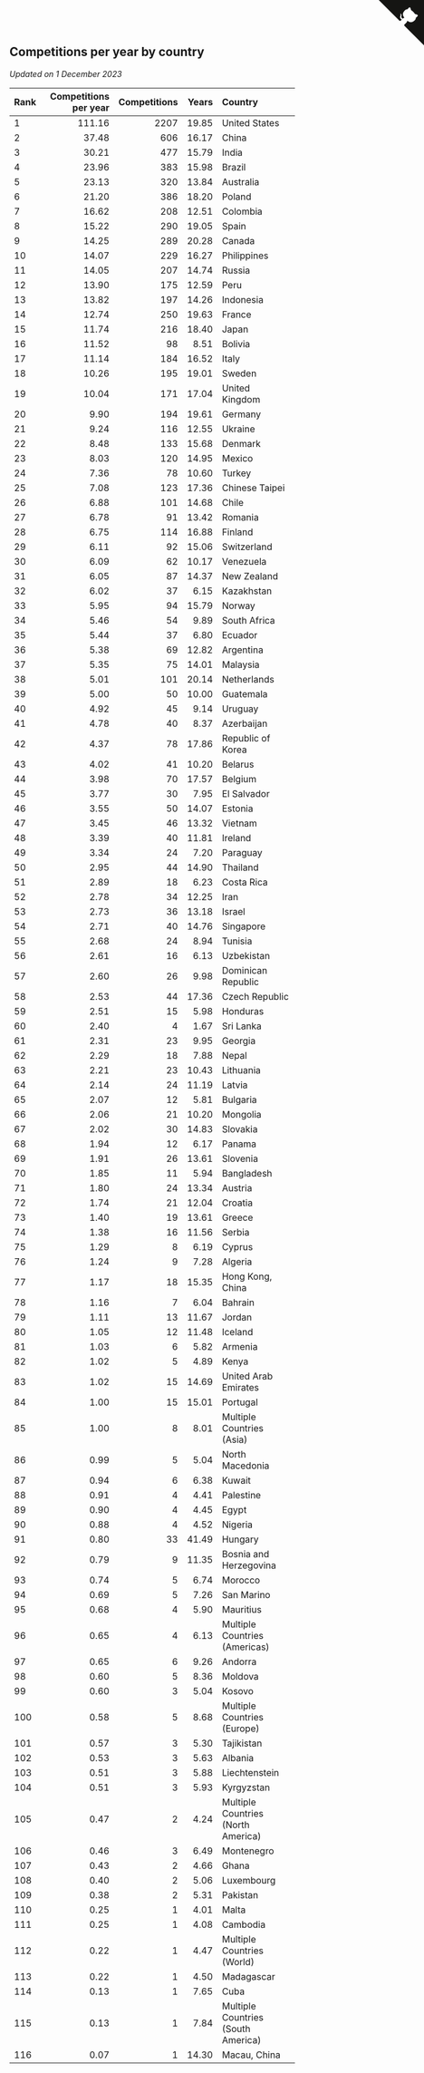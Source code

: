 ## Competitions per year by country

*Updated on  1 December 2023*

| Rank | Competitions per year | Competitions | Years | Country |
| :--- | ---: | ---: | ---: | :--- |
| 1 | 111.16 | 2207 | 19.85 | United States |
| 2 | 37.48 | 606 | 16.17 | China |
| 3 | 30.21 | 477 | 15.79 | India |
| 4 | 23.96 | 383 | 15.98 | Brazil |
| 5 | 23.13 | 320 | 13.84 | Australia |
| 6 | 21.20 | 386 | 18.20 | Poland |
| 7 | 16.62 | 208 | 12.51 | Colombia |
| 8 | 15.22 | 290 | 19.05 | Spain |
| 9 | 14.25 | 289 | 20.28 | Canada |
| 10 | 14.07 | 229 | 16.27 | Philippines |
| 11 | 14.05 | 207 | 14.74 | Russia |
| 12 | 13.90 | 175 | 12.59 | Peru |
| 13 | 13.82 | 197 | 14.26 | Indonesia |
| 14 | 12.74 | 250 | 19.63 | France |
| 15 | 11.74 | 216 | 18.40 | Japan |
| 16 | 11.52 | 98 | 8.51 | Bolivia |
| 17 | 11.14 | 184 | 16.52 | Italy |
| 18 | 10.26 | 195 | 19.01 | Sweden |
| 19 | 10.04 | 171 | 17.04 | United Kingdom |
| 20 | 9.90 | 194 | 19.61 | Germany |
| 21 | 9.24 | 116 | 12.55 | Ukraine |
| 22 | 8.48 | 133 | 15.68 | Denmark |
| 23 | 8.03 | 120 | 14.95 | Mexico |
| 24 | 7.36 | 78 | 10.60 | Turkey |
| 25 | 7.08 | 123 | 17.36 | Chinese Taipei |
| 26 | 6.88 | 101 | 14.68 | Chile |
| 27 | 6.78 | 91 | 13.42 | Romania |
| 28 | 6.75 | 114 | 16.88 | Finland |
| 29 | 6.11 | 92 | 15.06 | Switzerland |
| 30 | 6.09 | 62 | 10.17 | Venezuela |
| 31 | 6.05 | 87 | 14.37 | New Zealand |
| 32 | 6.02 | 37 | 6.15 | Kazakhstan |
| 33 | 5.95 | 94 | 15.79 | Norway |
| 34 | 5.46 | 54 | 9.89 | South Africa |
| 35 | 5.44 | 37 | 6.80 | Ecuador |
| 36 | 5.38 | 69 | 12.82 | Argentina |
| 37 | 5.35 | 75 | 14.01 | Malaysia |
| 38 | 5.01 | 101 | 20.14 | Netherlands |
| 39 | 5.00 | 50 | 10.00 | Guatemala |
| 40 | 4.92 | 45 | 9.14 | Uruguay |
| 41 | 4.78 | 40 | 8.37 | Azerbaijan |
| 42 | 4.37 | 78 | 17.86 | Republic of Korea |
| 43 | 4.02 | 41 | 10.20 | Belarus |
| 44 | 3.98 | 70 | 17.57 | Belgium |
| 45 | 3.77 | 30 | 7.95 | El Salvador |
| 46 | 3.55 | 50 | 14.07 | Estonia |
| 47 | 3.45 | 46 | 13.32 | Vietnam |
| 48 | 3.39 | 40 | 11.81 | Ireland |
| 49 | 3.34 | 24 | 7.20 | Paraguay |
| 50 | 2.95 | 44 | 14.90 | Thailand |
| 51 | 2.89 | 18 | 6.23 | Costa Rica |
| 52 | 2.78 | 34 | 12.25 | Iran |
| 53 | 2.73 | 36 | 13.18 | Israel |
| 54 | 2.71 | 40 | 14.76 | Singapore |
| 55 | 2.68 | 24 | 8.94 | Tunisia |
| 56 | 2.61 | 16 | 6.13 | Uzbekistan |
| 57 | 2.60 | 26 | 9.98 | Dominican Republic |
| 58 | 2.53 | 44 | 17.36 | Czech Republic |
| 59 | 2.51 | 15 | 5.98 | Honduras |
| 60 | 2.40 | 4 | 1.67 | Sri Lanka |
| 61 | 2.31 | 23 | 9.95 | Georgia |
| 62 | 2.29 | 18 | 7.88 | Nepal |
| 63 | 2.21 | 23 | 10.43 | Lithuania |
| 64 | 2.14 | 24 | 11.19 | Latvia |
| 65 | 2.07 | 12 | 5.81 | Bulgaria |
| 66 | 2.06 | 21 | 10.20 | Mongolia |
| 67 | 2.02 | 30 | 14.83 | Slovakia |
| 68 | 1.94 | 12 | 6.17 | Panama |
| 69 | 1.91 | 26 | 13.61 | Slovenia |
| 70 | 1.85 | 11 | 5.94 | Bangladesh |
| 71 | 1.80 | 24 | 13.34 | Austria |
| 72 | 1.74 | 21 | 12.04 | Croatia |
| 73 | 1.40 | 19 | 13.61 | Greece |
| 74 | 1.38 | 16 | 11.56 | Serbia |
| 75 | 1.29 | 8 | 6.19 | Cyprus |
| 76 | 1.24 | 9 | 7.28 | Algeria |
| 77 | 1.17 | 18 | 15.35 | Hong Kong, China |
| 78 | 1.16 | 7 | 6.04 | Bahrain |
| 79 | 1.11 | 13 | 11.67 | Jordan |
| 80 | 1.05 | 12 | 11.48 | Iceland |
| 81 | 1.03 | 6 | 5.82 | Armenia |
| 82 | 1.02 | 5 | 4.89 | Kenya |
| 83 | 1.02 | 15 | 14.69 | United Arab Emirates |
| 84 | 1.00 | 15 | 15.01 | Portugal |
| 85 | 1.00 | 8 | 8.01 | Multiple Countries (Asia) |
| 86 | 0.99 | 5 | 5.04 | North Macedonia |
| 87 | 0.94 | 6 | 6.38 | Kuwait |
| 88 | 0.91 | 4 | 4.41 | Palestine |
| 89 | 0.90 | 4 | 4.45 | Egypt |
| 90 | 0.88 | 4 | 4.52 | Nigeria |
| 91 | 0.80 | 33 | 41.49 | Hungary |
| 92 | 0.79 | 9 | 11.35 | Bosnia and Herzegovina |
| 93 | 0.74 | 5 | 6.74 | Morocco |
| 94 | 0.69 | 5 | 7.26 | San Marino |
| 95 | 0.68 | 4 | 5.90 | Mauritius |
| 96 | 0.65 | 4 | 6.13 | Multiple Countries (Americas) |
| 97 | 0.65 | 6 | 9.26 | Andorra |
| 98 | 0.60 | 5 | 8.36 | Moldova |
| 99 | 0.60 | 3 | 5.04 | Kosovo |
| 100 | 0.58 | 5 | 8.68 | Multiple Countries (Europe) |
| 101 | 0.57 | 3 | 5.30 | Tajikistan |
| 102 | 0.53 | 3 | 5.63 | Albania |
| 103 | 0.51 | 3 | 5.88 | Liechtenstein |
| 104 | 0.51 | 3 | 5.93 | Kyrgyzstan |
| 105 | 0.47 | 2 | 4.24 | Multiple Countries (North America) |
| 106 | 0.46 | 3 | 6.49 | Montenegro |
| 107 | 0.43 | 2 | 4.66 | Ghana |
| 108 | 0.40 | 2 | 5.06 | Luxembourg |
| 109 | 0.38 | 2 | 5.31 | Pakistan |
| 110 | 0.25 | 1 | 4.01 | Malta |
| 111 | 0.25 | 1 | 4.08 | Cambodia |
| 112 | 0.22 | 1 | 4.47 | Multiple Countries (World) |
| 113 | 0.22 | 1 | 4.50 | Madagascar |
| 114 | 0.13 | 1 | 7.65 | Cuba |
| 115 | 0.13 | 1 | 7.84 | Multiple Countries (South America) |
| 116 | 0.07 | 1 | 14.30 | Macau, China |


<a href="https://github.com/JustinTimeCuber/wca_statistics" class="github-corner" aria-label="View source on Github"><svg width="80" height="80" viewBox="0 0 250 250" style="fill:#151513; color:#fff; position: absolute; top: 0; border: 0; right: 0;" aria-hidden="true"><path d="M0,0 L115,115 L130,115 L142,142 L250,250 L250,0 Z"></path><path d="M128.3,109.0 C113.8,99.7 119.0,89.6 119.0,89.6 C122.0,82.7 120.5,78.6 120.5,78.6 C119.2,72.0 123.4,76.3 123.4,76.3 C127.3,80.9 125.5,87.3 125.5,87.3 C122.9,97.6 130.6,101.9 134.4,103.2" fill="currentColor" style="transform-origin: 130px 106px;" class="octo-arm"></path><path d="M115.0,115.0 C114.9,115.1 118.7,116.5 119.8,115.4 L133.7,101.6 C136.9,99.2 139.9,98.4 142.2,98.6 C133.8,88.0 127.5,74.4 143.8,58.0 C148.5,53.4 154.0,51.2 159.7,51.0 C160.3,49.4 163.2,43.6 171.4,40.1 C171.4,40.1 176.1,42.5 178.8,56.2 C183.1,58.6 187.2,61.8 190.9,65.4 C194.5,69.0 197.7,73.2 200.1,77.6 C213.8,80.2 216.3,84.9 216.3,84.9 C212.7,93.1 206.9,96.0 205.4,96.6 C205.1,102.4 203.0,107.8 198.3,112.5 C181.9,128.9 168.3,122.5 157.7,114.1 C157.9,116.9 156.7,120.9 152.7,124.9 L141.0,136.5 C139.8,137.7 141.6,141.9 141.8,141.8 Z" fill="currentColor" class="octo-body"></path></svg></a><style>.github-corner:hover .octo-arm{animation:octocat-wave 560ms ease-in-out}@keyframes octocat-wave{0%,100%{transform:rotate(0)}20%,60%{transform:rotate(-25deg)}40%,80%{transform:rotate(10deg)}}@media (max-width:500px){.github-corner:hover .octo-arm{animation:none}.github-corner .octo-arm{animation:octocat-wave 560ms ease-in-out}}</style>
